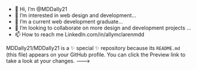 - 👋 Hi, I’m @MDDally21
- 👀 I’m interested in web design and development...
- 🌱 I’m a current web development graduate...
- 💞️ I’m looking to collaborate on more design and development projects ...
- 📫 How to reach me LinkedIn.com/in/allymclarenmdd

MDDally21/MDDally21 is a ✨ special ✨ repository because its `README.md` (this file) appears on your GitHub profile.
You can click the Preview link to take a look at your changes.
--->
